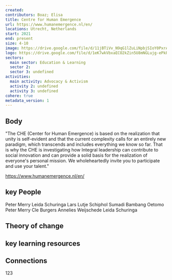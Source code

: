 ```yaml
---
created:
contributors: Boaz; Elisa
title: Centre for Human Emergence
url: https://www.humanemergence.nl/en/
locations: Utrecht, Netherlands
start: 2021
end: present
size: 4-10
image: https://drive.google.com/file/d/11jBTiVv_N9qG1lZuLiNpbjSIoY0PxrA0/view?usp=drive_link
logo: https://drive.google.com/file/d/1eK7wkVbxaECO2kZin5U8mNGLujg-ePkP/view?usp=drive_link
sectors:
  main sector: Education & Learning
  sector 2: 
  sector 3: undefined
activities: 
  main activity: Advocacy & Activism
  activity 2: undefined
  activity 3: undefined
cohere: true
metadata_version: 1
---
```



## Body

"The CHE (Center for Human Emergence) is based on the realization that unity is self-evident and that the current complexity calls for an entirely new paradigm, which transcends and includes everything we know so far. That is why the CHE is investigating how Integral leadership can contribute to social innovation and can provide a solid basis for the realization of everyone's personal mission. We wholeheartedly invite you to participate and use your talent."

https://www.humanemergence.nl/en/

## key People

Peter Merry
Leida Schuringa
Lars Lutje Schiphol
Sumadi Bambang Oetomo
Peter Merry
Cle Burgers
Annelies Weijschede
Leida Schuringa

## Theory of change



## key learning resources



## Connections

123

